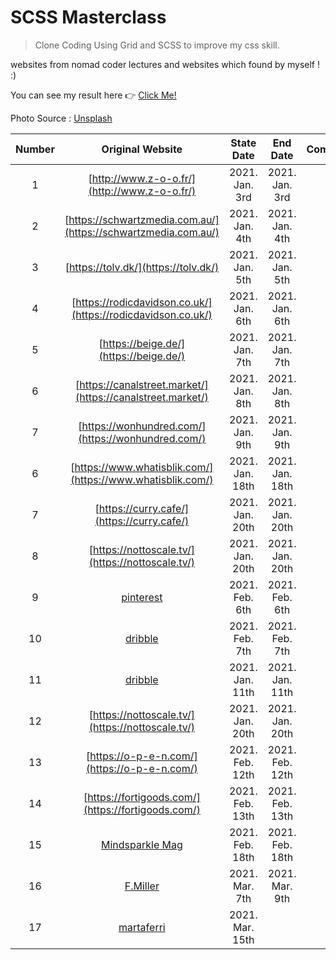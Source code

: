 # SCSS Masterclass

> Clone Coding Using Grid and SCSS to improve my css skill.

websites from nomad coder lectures and websites which found by myself ! :)

You can see my result here 👉 [Click Me!](https://dkssyddico.github.io/scss-practice/)

Photo Source : [Unsplash](https://source.unsplash.com/random)

| Number |                                                                                            Original Website                                                                                             |   State Date    |    End Date     | Complete |
| :----: | :-----------------------------------------------------------------------------------------------------------------------------------------------------------------------------------------------------: | :-------------: | :-------------: | :------: |
|   1    |                                                                              [http://www.z-o-o.fr/](http://www.z-o-o.fr/)                                                                               | 2021. Jan. 3rd  | 2021. Jan. 3rd  |    ✅    |
|   2    |                                                                     [https://schwartzmedia.com.au/](https://schwartzmedia.com.au/)                                                                      | 2021. Jan. 4th  | 2021. Jan. 4th  |    ✅    |
|   3    |                                                                                  [https://tolv.dk/](https://tolv.dk/)                                                                                   | 2021. Jan. 5th  | 2021. Jan. 5th  |    ✅    |
|   4    |                                                                      [https://rodicdavidson.co.uk/](https://rodicdavidson.co.uk/)                                                                       | 2021. Jan. 6th  | 2021. Jan. 6th  |    ✅    |
|   5    |                                                                                 [https://beige.de/](https://beige.de/)                                                                                  | 2021. Jan. 7th  | 2021. Jan. 7th  |    ✅    |
|   6    |                                                                       [https://canalstreet.market/](https://canalstreet.market/)                                                                        | 2021. Jan. 8th  | 2021. Jan. 8th  |    ✅    |
|   7    |                                                                           [https://wonhundred.com/](https://wonhundred.com/)                                                                            | 2021. Jan. 9th  | 2021. Jan. 9th  |    ✅    |
|   6    |                                                                       [https://www.whatisblik.com/](https://www.whatisblik.com/)                                                                        | 2021. Jan. 18th | 2021. Jan. 18th |    ✅    |
|   7    |                                                                               [https://curry.cafe/](https://curry.cafe/)                                                                                | 2021. Jan. 20th | 2021. Jan. 20th |    ✅    |
|   8    |                                                                            [https://nottoscale.tv/](https://nottoscale.tv/)                                                                             | 2021. Jan. 20th | 2021. Jan. 20th |    ✅    |
|   9    |                                                                     [pinterest](https://www.pinterest.co.kr/pin/14988611239458562/)                                                                     | 2021. Feb. 6th  | 2021. Feb. 6th  |    ✅    |
|   10   |                                                             [dribble](https://dribbble.com/shots/14677571-Doland-Itinerary-Travel-Planner)                                                              | 2021. Feb. 7th  | 2021. Feb. 7th  |    ✅    |
|   11   | [dribble](https://dribbble.com/shots/10474951-Creative-Travel-Website-Design?utm_source=pinterest&utm_campaign=pinterest_shot&utm_content=Creative%20Travel%20Website%20Design&utm_medium=Social_Share) | 2021. Jan. 11th | 2021. Jan. 11th |    ✅    |
|   12   |                                                                            [https://nottoscale.tv/](https://nottoscale.tv/)                                                                             | 2021. Jan. 20th | 2021. Jan. 20th |    ✅    |
|   13   |                                                                              [https://o-p-e-n.com/](https://o-p-e-n.com/)                                                                               | 2021. Feb. 12th | 2021. Feb. 12th |    ✅    |
|   14   |                                                                           [https://fortigoods.com/](https://fortigoods.com/)                                                                            | 2021. Feb. 13th | 2021. Feb. 13th |    ✅    |
|   15   |                                                    [Mindsparkle Mag](https://mindsparklemag.com/?websites/2013/01/19/marianne-brandt-wettbewer_html)                                                    | 2021. Feb. 18th | 2021. Feb. 18th |    ✅    |
|   16   |                                                                                [F.Miller](https://fmillerskincare.com/)                                                                                 | 2021. Mar. 7th  | 2021. Mar. 9th  |    ✅    |
|   17   |                                                                                [martaferri](https://www.martaferri.com/)                                                                                | 2021. Mar. 15th |                 |          |
